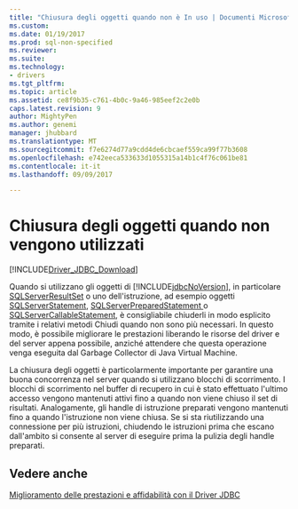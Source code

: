 ```yaml
---
title: "Chiusura degli oggetti quando non è In uso | Documenti Microsoft"
ms.custom: 
ms.date: 01/19/2017
ms.prod: sql-non-specified
ms.reviewer: 
ms.suite: 
ms.technology:
- drivers
ms.tgt_pltfrm: 
ms.topic: article
ms.assetid: ce8f9b35-c761-4b0c-9a46-985eef2c2e0b
caps.latest.revision: 9
author: MightyPen
ms.author: genemi
manager: jhubbard
ms.translationtype: MT
ms.sourcegitcommit: f7e6274d77a9cdd4de6cbcaef559ca99f77b3608
ms.openlocfilehash: e742eeca533633d1055315a14b1c4f76c061be81
ms.contentlocale: it-it
ms.lasthandoff: 09/09/2017

---
```

# <a name="closing-objects-when-not-in-use"></a>Chiusura degli oggetti quando non vengono utilizzati
[!INCLUDE[Driver_JDBC_Download](../../includes/driver_jdbc_download.md)]

  Quando si utilizzano gli oggetti di [!INCLUDE[jdbcNoVersion](../../includes/jdbcnoversion_md.md)], in particolare [SQLServerResultSet](../../connect/jdbc/reference/sqlserverresultset-class.md) o uno dell'istruzione, ad esempio oggetti [SQLServerStatement](../../connect/jdbc/reference/sqlserverstatement-class.md), [SQLServerPreparedStatement ](../../connect/jdbc/reference/sqlserverpreparedstatement-class.md) o [SQLServerCallableStatement](../../connect/jdbc/reference/sqlservercallablestatement-class.md), è consigliabile chiuderli in modo esplicito tramite i relativi metodi Chiudi quando non sono più necessari. In questo modo, è possibile migliorare le prestazioni liberando le risorse del driver e del server appena possibile, anziché attendere che questa operazione venga eseguita dal Garbage Collector di Java Virtual Machine.  
  
 La chiusura degli oggetti è particolarmente importante per garantire una buona concorrenza nel server quando si utilizzano blocchi di scorrimento. I blocchi di scorrimento nel buffer di recupero in cui è stato effettuato l'ultimo accesso vengono mantenuti attivi fino a quando non viene chiuso il set di risultati. Analogamente, gli handle di istruzione preparati vengono mantenuti fino a quando l'istruzione non viene chiusa. Se si sta riutilizzando una connessione per più istruzioni, chiudendo le istruzioni prima che escano dall'ambito si consente al server di eseguire prima la pulizia degli handle preparati.  
  
## <a name="see-also"></a>Vedere anche  
 [Miglioramento delle prestazioni e affidabilità con il Driver JDBC](../../connect/jdbc/improving-performance-and-reliability-with-the-jdbc-driver.md)  
  
  
